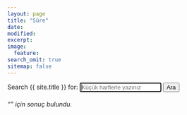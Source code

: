 ```yaml
---
layout: page
title: "Sûre"
date: 
modified:
excerpt:
image:
  feature:
search_omit: true
sitemap: false
---
```

  
<!-- Search form -->
<form method="get" action="{{ site.url }}/find/" data-search-form class="simple-search">
  <label for="q">Search {{ site.title }} for:</label>
  <input type="search" name="q" id="q" placeholder="Küçük harflerle yazınız" data-search-input id="goog-wm-qt" autofocus />
  <input type="submit" value="Ara" id="goog-wm-sb" />
</form>

<!-- Search results placeholder -->
<h6 data-search-found>
  &ldquo;<span data-search-found-term></span>&rdquo; için <span data-search-found-count></span> sonuç bulundu.
</h6>
<ul class="post-list" data-search-results></ul>

<!-- Search result template -->
<script type="text/x-template" id="search-result">
  <li><article>
    <a href="##Url##">##Title## <span class="excerpt">##Excerpt##</span></a>
  </article></li>
</script>
